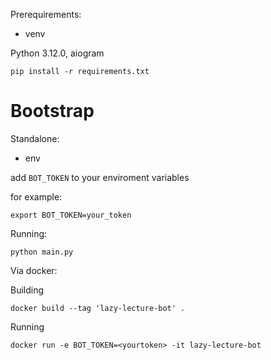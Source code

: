 Prerequirements:

- venv

Python 3.12.0, aiogram

```
pip install -r requirements.txt
```


# Bootstrap


Standalone:
- env

add `BOT_TOKEN` to your enviroment variables

for example:
```
export BOT_TOKEN=your_token
```

Running:

`python main.py`



Via docker:


Building

```
docker build --tag 'lazy-lecture-bot' .
```

Running
```
docker run -e BOT_TOKEN=<yourtoken> -it lazy-lecture-bot
```
